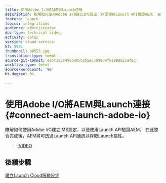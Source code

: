 ```yaml
---
title: 使用Adobe I/O將AEM與Launch連接
description: 瞭解如何使用Adobe I/O建立IMS設定，以便使用Launch API驗證AEM。 在此整合完成後，AEM將可透過Launch API通訊以存取Launch屬性。
feature: launch
topics: integrations
audience: administrator
doc-type: technical video
activity: setup
version: cloud-service
kt: 5981
thumbnail: 38555.jpg
translation-type: tm+mt
source-git-commit: eabc325c498b4d5b8b5a53b9004f0e89d82cefe3
workflow-type: tm+mt
source-wordcount: '98'
ht-degree: 0%

---
```



# 使用Adobe I/O將AEM與Launch連接 {#connect-aem-launch-adobe-io}

瞭解如何使用Adobe I/O建立IMS設定，以便使用Launch API驗證AEM。 在此整合完成後，AEM將可透過Launch API通訊以存取Launch屬性。

>[!VIDEO](https://video.tv.adobe.com/v/38555?quality=12&learn=on)

## 後續步驟

[建立Launch Cloud服務設定](create-launch-cloud-service.md)
